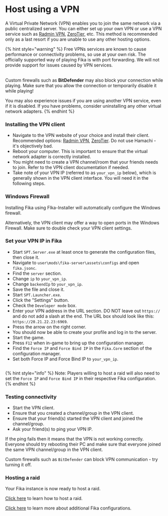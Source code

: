 # Host using a VPN

A Virtual Private Network (VPN) enables you to join the same network via a public centralized server. You can either set up your own VPN or use a VPN service such as [Radmin VPN](https://www.radmin-vpn.com/), [ZeroTier](https://www.zerotier.com/download/), etc. This method is recommended only as a last resort if you are unable to use any other hosting options.

{% hint style="warning" %}
Free VPNs services are known to cause performance or connectivity problems, so use at your own risk. The officially supported way of playing Fika is with port forwarding. We will not provide support for issues caused by VPN services.

\
Custom firewalls such as **BitDefender** may also block your connection while playing. Make sure that you allow the connection or temporarily disable it while playing!

You may also experience issues if you are using another VPN service, even if it is disabled. If you have problems, consider uninstalling any other virtual network adapters.
{% endhint %}

### Installing the VPN client

* Navigate to the VPN website of your choice and install their client. Recommended options: [Radmin VPN](https://www.radmin-vpn.com/), [ZeroTier](https://www.zerotier.com/download/). Do not use Hamachi - it's objectively bad.
* Reboot your computer. This is important to ensure that the virtual network adapter is correctly installed.
* You might need to create a VPN channel/room that your friends needs to join. Refer to the VPN client documentation if needed.
* Take note of your VPN IP (referred to as `your_vpn_ip` below), which is generally shown in the VPN client interface. You will need it in the following steps.

### Windows Firewall

Installing Fika using FIka-Installer will automatically configure the Windows firewall.

Alternatively, the VPN client may offer a way to open ports in the Windows Firewall. Make sure to double check your VPN client settings.

### Set your VPN IP in Fika

* Start `SPT.Server.exe` at least once to generate the configuration files, then close it.
* Navigate to `user\mods\fika-server\assets\configs` and open `fika.jsonc`.
* Find the `server` section.
* Change `ip` to `your_vpn_ip`.
* Change `backendIp` to `your_vpn_ip`.
* Save the file and close it.
* Start `SPT.Launcher.exe`.
* Click the "Settings" button.
* Check the `Developer mode` box.
* Enter your VPN address in the URL section. DO NOT leave out `https://` and do not add a slash at the end. The URL box should look like this: `https://20.21.22.23:6969`.
* Press the arrow on the right corner.
* You should now be able to create your profile and log in to the server.
* Start the game.
* Press `F12` when in-game to bring up the configuration manager.
* Find the `Force IP` and `Force Bind IP` in the `Fika.Core` section of the configuration manager.
* Set both Force IP and Force Bind IP to `your_vpn_ip`.

<figure><img src="../.gitbook/assets/forceip.png" alt=""><figcaption></figcaption></figure>

{% hint style="info" %}
Note: Players willing to host a raid will also need to set the `Force IP` and `Force Bind IP` in their respective Fika configuration.
{% endhint %}

### Testing connectivity

* Start the VPN client.
* Ensure that you created a channel/group in the VPN client.
* Ensure that your friend(s) started the VPN client and joined the channel/group.
* Ask your friend(s) to ping your VPN IP.

If the ping fails then it means that the VPN is not working correctly. Everyone should try rebooting their PC and make sure that everyone joined the same VPN channel/group in the VPN client.&#x20;

Custom firewalls such as `BitDefender` can block VPN communication - try turning it off.

### Hosting a raid

Your Fika instance is now ready to host a raid.

[Click here](../playing-fika.md#hosting-a-raid) to learn how to host a raid.

[Click here](../fika-configuration/) to learn more about additional Fika configurations.
